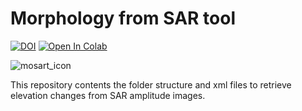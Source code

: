 # Morphology from SAR tool
[![DOI](https://zenodo.org/badge/DOI/10.5281/zenodo.6784982.svg)](https://doi.org/10.5281/zenodo.6784982)
<a target="_blank" href="https://colab.research.google.com/github/mfangaritav/MOSART/blob/main/Process_ALOS.ipynb">
  <img src="https://colab.research.google.com/assets/colab-badge.svg" alt="Open In Colab"/>
</a>

![mosart_icon](https://github.com/user-attachments/assets/8512c53c-c44a-4c91-9c96-89885f806100)

This repository contents the folder structure and xml files to retrieve elevation changes from SAR amplitude images.

